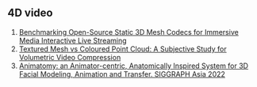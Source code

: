 ## 4D video

1. [Benchmarking Open-Source Static 3D Mesh
Codecs for Immersive Media Interactive Live
Streaming](http://vcl.iti.gr/vclNew/wp-content/uploads/2019/02/benchmarking_open_source_static.pdf)
2. [Textured Mesh vs Coloured Point Cloud: A Subjective Study for Volumetric Video Compression](https://ieeexplore.ieee.org/document/9123137)
3. [Animatomy: an Animator-centric, Anatomically Inspired System for 3D Facial Modeling, Animation and Transfer. SIGGRAPH Asia 2022](https://www.dgp.toronto.edu/projects/animatomy/)
